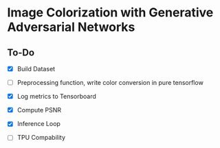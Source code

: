 # Image Colorization with Generative Adversarial Networks

## To-Do
 - [x] Build Dataset
 - [ ] Preprocessing function, write color conversion in pure tensorflow
 - [x] Log metrics to Tensorboard
 - [x] Compute PSNR
 - [x] Inference Loop
 - [ ] TPU Compability
 
